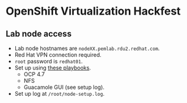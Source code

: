 # OpenShift Virtualization Hackfest

## Lab node access

* Lab node hostnames are `nodeXX.pemlab.rdu2.redhat.com`.
* Red Hat VPN connection required.
* `root` password is `redhat01`.
* Set up using [these playbooks](https://github.com/RHFieldProductManagement/openshift-aio).
  * OCP 4.7
  * NFS
  * Guacamole GUI (see setup log).
* Set up log at `/root/node-setup.log`.
